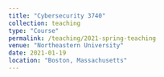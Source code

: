 ```yaml
---
title: "Cybersecurity 3740"
collection: teaching
type: "Course"
permalink: /teaching/2021-spring-teaching
venue: "Northeastern University"
date: 2021-01-19
location: "Boston, Massachusetts"
---
```


